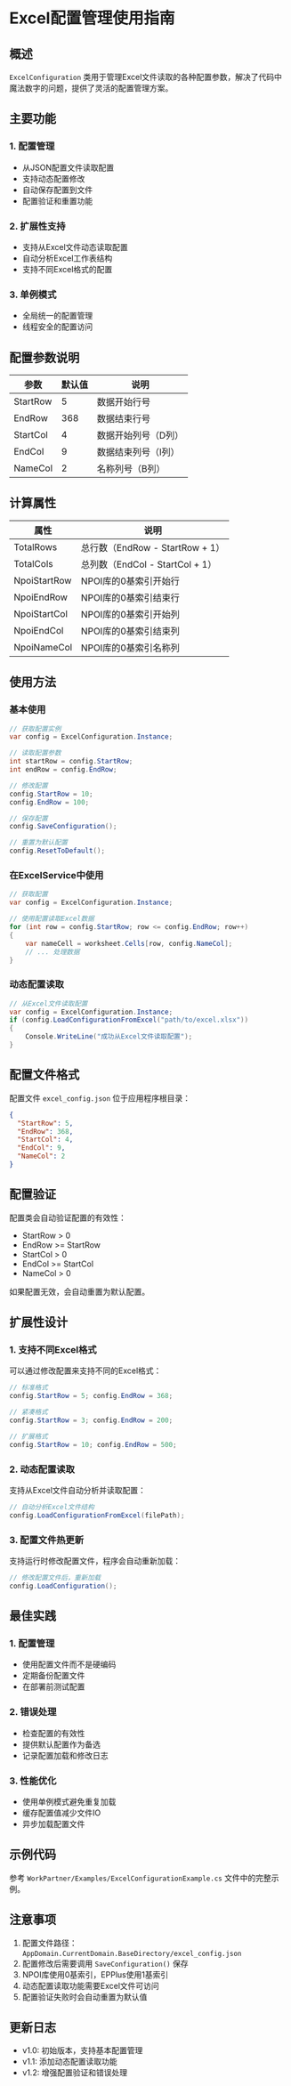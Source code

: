 # Excel配置管理使用指南

## 概述

`ExcelConfiguration` 类用于管理Excel文件读取的各种配置参数，解决了代码中魔法数字的问题，提供了灵活的配置管理方案。

## 主要功能

### 1. 配置管理
- 从JSON配置文件读取配置
- 支持动态配置修改
- 自动保存配置到文件
- 配置验证和重置功能

### 2. 扩展性支持
- 支持从Excel文件动态读取配置
- 自动分析Excel工作表结构
- 支持不同Excel格式的配置

### 3. 单例模式
- 全局统一的配置管理
- 线程安全的配置访问

## 配置参数说明

| 参数 | 默认值 | 说明 |
|------|--------|------|
| StartRow | 5 | 数据开始行号 |
| EndRow | 368 | 数据结束行号 |
| StartCol | 4 | 数据开始列号（D列） |
| EndCol | 9 | 数据结束列号（I列） |
| NameCol | 2 | 名称列号（B列） |

## 计算属性

| 属性 | 说明 |
|------|------|
| TotalRows | 总行数（EndRow - StartRow + 1） |
| TotalCols | 总列数（EndCol - StartCol + 1） |
| NpoiStartRow | NPOI库的0基索引开始行 |
| NpoiEndRow | NPOI库的0基索引结束行 |
| NpoiStartCol | NPOI库的0基索引开始列 |
| NpoiEndCol | NPOI库的0基索引结束列 |
| NpoiNameCol | NPOI库的0基索引名称列 |

## 使用方法

### 基本使用

```csharp
// 获取配置实例
var config = ExcelConfiguration.Instance;

// 读取配置参数
int startRow = config.StartRow;
int endRow = config.EndRow;

// 修改配置
config.StartRow = 10;
config.EndRow = 100;

// 保存配置
config.SaveConfiguration();

// 重置为默认配置
config.ResetToDefault();
```

### 在ExcelService中使用

```csharp
// 获取配置
var config = ExcelConfiguration.Instance;

// 使用配置读取Excel数据
for (int row = config.StartRow; row <= config.EndRow; row++)
{
    var nameCell = worksheet.Cells[row, config.NameCol];
    // ... 处理数据
}
```

### 动态配置读取

```csharp
// 从Excel文件读取配置
var config = ExcelConfiguration.Instance;
if (config.LoadConfigurationFromExcel("path/to/excel.xlsx"))
{
    Console.WriteLine("成功从Excel文件读取配置");
}
```

## 配置文件格式

配置文件 `excel_config.json` 位于应用程序根目录：

```json
{
  "StartRow": 5,
  "EndRow": 368,
  "StartCol": 4,
  "EndCol": 9,
  "NameCol": 2
}
```

## 配置验证

配置类会自动验证配置的有效性：

- StartRow > 0
- EndRow >= StartRow
- StartCol > 0
- EndCol >= StartCol
- NameCol > 0

如果配置无效，会自动重置为默认配置。

## 扩展性设计

### 1. 支持不同Excel格式

可以通过修改配置来支持不同的Excel格式：

```csharp
// 标准格式
config.StartRow = 5; config.EndRow = 368;

// 紧凑格式
config.StartRow = 3; config.EndRow = 200;

// 扩展格式
config.StartRow = 10; config.EndRow = 500;
```

### 2. 动态配置读取

支持从Excel文件自动分析并读取配置：

```csharp
// 自动分析Excel文件结构
config.LoadConfigurationFromExcel(filePath);
```

### 3. 配置文件热更新

支持运行时修改配置文件，程序会自动重新加载：

```csharp
// 修改配置文件后，重新加载
config.LoadConfiguration();
```

## 最佳实践

### 1. 配置管理
- 使用配置文件而不是硬编码
- 定期备份配置文件
- 在部署前测试配置

### 2. 错误处理
- 检查配置的有效性
- 提供默认配置作为备选
- 记录配置加载和修改日志

### 3. 性能优化
- 使用单例模式避免重复加载
- 缓存配置值减少文件IO
- 异步加载配置文件

## 示例代码

参考 `WorkPartner/Examples/ExcelConfigurationExample.cs` 文件中的完整示例。

## 注意事项

1. 配置文件路径：`AppDomain.CurrentDomain.BaseDirectory/excel_config.json`
2. 配置修改后需要调用 `SaveConfiguration()` 保存
3. NPOI库使用0基索引，EPPlus使用1基索引
4. 动态配置读取功能需要Excel文件可访问
5. 配置验证失败时会自动重置为默认值

## 更新日志

- v1.0: 初始版本，支持基本配置管理
- v1.1: 添加动态配置读取功能
- v1.2: 增强配置验证和错误处理 
